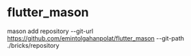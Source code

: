 # flutter_mason

mason add repository --git-url https://github.com/emintolgahanpolat/flutter_mason --git-path ./bricks/repository
